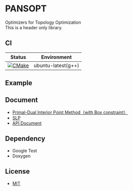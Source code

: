 # PANSOPT
Optimizers for Topology Optimization  
This is a header only library.

## CI

|                                                                           Status                                                                           |    Environment     |
| :--------------------------------------------------------------------------------------------------------------------------------------------------------: | :----------------: |
| [![CMake](https://github.com/PANFACTORY/PANSOPT/actions/workflows/cmake.yml/badge.svg)](https://github.com/PANFACTORY/PANSOPT/actions/workflows/cmake.yml) | ubuntu-latest(g++) |

## Example

## Document
- [Primal-Dual Interior Point Method（with Box constraint）](./docs/primaldual2.md)
- [SLP](./docs/slp.md)
- [API Document](https://panfactory.github.io/PANSOPT/)

## Dependency
- Google Test
- Doxygen

## License
- [MIT](https://github.com/PANFACTORY/PANSOPT/blob/main/LICENSE)
